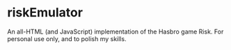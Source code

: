 # riskEmulator
An all-HTML (and JavaScript) implementation of the Hasbro game Risk. For personal use only, and to polish my skills.
